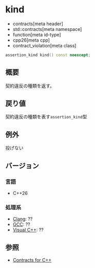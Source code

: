 # kind
* contracts[meta header]
* std::contracts[meta namespace]
* function[meta id-type]
* cpp26[meta cpp]
* contract_violation[meta class]

```cpp
assertion_kind kind() const noexcept;
```

## 概要
契約違反の種類を返す。

## 戻り値
契約違反の種類を表す`assertion_kind`型

## 例外
投げない

## バージョン
### 言語
- C++26

### 処理系
- [Clang](/implementation.md#clang): ??
- [GCC](/implementation.md#gcc): ??
- [Visual C++](/implementation.md#visual_cpp): ??

## 参照
- [Contracts for C++](https://open-std.org/jtc1/sc22/wg21/docs/papers/2025/p2900r14.pdf)